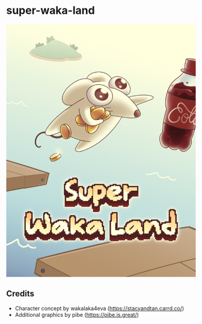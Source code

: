 # super-waka-land

![Super Waka Land logo](src/static/images/banner.png)

## Credits

 - Character concept by wakalaka4eva (https://stacyandtan.carrd.co/)
 - Additional graphics by pibe (https://pibe.is.great/)
